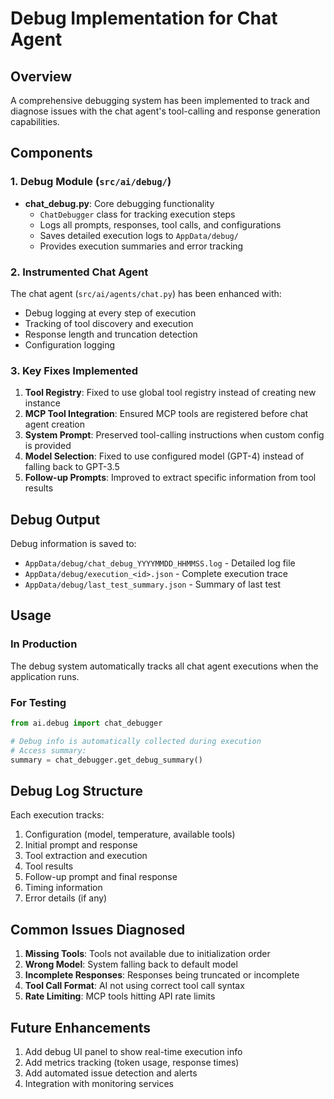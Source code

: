 # Debug Implementation for Chat Agent

## Overview

A comprehensive debugging system has been implemented to track and diagnose issues with the chat agent's tool-calling and response generation capabilities.

## Components

### 1. Debug Module (`src/ai/debug/`)

- **chat_debug.py**: Core debugging functionality
  - `ChatDebugger` class for tracking execution steps
  - Logs all prompts, responses, tool calls, and configurations
  - Saves detailed execution logs to `AppData/debug/`
  - Provides execution summaries and error tracking

### 2. Instrumented Chat Agent

The chat agent (`src/ai/agents/chat.py`) has been enhanced with:
- Debug logging at every step of execution
- Tracking of tool discovery and execution
- Response length and truncation detection
- Configuration logging

### 3. Key Fixes Implemented

1. **Tool Registry**: Fixed to use global tool registry instead of creating new instance
2. **MCP Tool Integration**: Ensured MCP tools are registered before chat agent creation
3. **System Prompt**: Preserved tool-calling instructions when custom config is provided
4. **Model Selection**: Fixed to use configured model (GPT-4) instead of falling back to GPT-3.5
5. **Follow-up Prompts**: Improved to extract specific information from tool results

## Debug Output

Debug information is saved to:
- `AppData/debug/chat_debug_YYYYMMDD_HHMMSS.log` - Detailed log file
- `AppData/debug/execution_<id>.json` - Complete execution trace
- `AppData/debug/last_test_summary.json` - Summary of last test

## Usage

### In Production
The debug system automatically tracks all chat agent executions when the application runs.

### For Testing
```python
from ai.debug import chat_debugger

# Debug info is automatically collected during execution
# Access summary:
summary = chat_debugger.get_debug_summary()
```

## Debug Log Structure

Each execution tracks:
1. Configuration (model, temperature, available tools)
2. Initial prompt and response
3. Tool extraction and execution
4. Tool results
5. Follow-up prompt and final response
6. Timing information
7. Error details (if any)

## Common Issues Diagnosed

1. **Missing Tools**: Tools not available due to initialization order
2. **Wrong Model**: System falling back to default model
3. **Incomplete Responses**: Responses being truncated or incomplete
4. **Tool Call Format**: AI not using correct tool call syntax
5. **Rate Limiting**: MCP tools hitting API rate limits

## Future Enhancements

1. Add debug UI panel to show real-time execution info
2. Add metrics tracking (token usage, response times)
3. Add automated issue detection and alerts
4. Integration with monitoring services